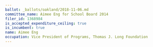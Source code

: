 ```yaml
---
ballot: _ballots/oakland/2018-11-06.md
committee_name: Aimee Eng for School Board 2014
filer_id: 1368984
is_accepted_expenditure_ceiling: true
is_incumbent: true
name: Aimee Eng
occupation: Vice President of Programs, Thomas J. Long Foundation
---
```


